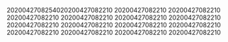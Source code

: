 2020042708254020200427082210
20200427082210
20200427082210
20200427082210
20200427082210
20200427082210
20200427082210
20200427082210
20200427082210
20200427082210
20200427082210
20200427082210
20200427082210
20200427082210
20200427082210
